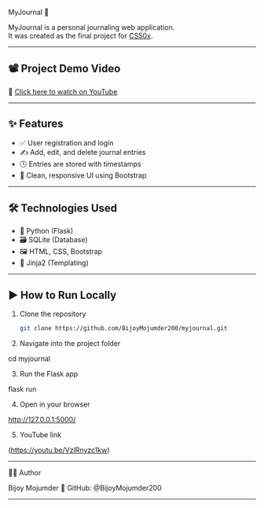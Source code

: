 MyJournal 📓  

MyJournal is a personal journaling web application.  
It was created as the final project for [CS50x](https://cs50.harvard.edu/x/2025/).  

---

## 📽 Project Demo Video  
🔗 [Click here to watch on YouTube](https://youtu.be/VzlRnyzc1kw)  

---

## ✨ Features  
- ✅ User registration and login  
- ✍ Add, edit, and delete journal entries  
- 🕓 Entries are stored with timestamps  
- 🎨 Clean, responsive UI using Bootstrap  

---

## 🛠 Technologies Used  
- 🐍 Python (Flask)  
- 🗃 SQLite (Database)  
- 🖼 HTML, CSS, Bootstrap  
- 🧩 Jinja2 (Templating)  

---

## ▶ How to Run Locally

1. Clone the repository
   ```bash
   git clone https://github.com/BijoyMojumder200/myjournal.git

2. Navigate into the project folder

cd myjournal


3. Run the Flask app

flask run


4. Open in your browser

http://127.0.0.1:5000/

5. YouTube link

(https://youtu.be/VzlRnyzc1kw)


---

🙋‍♂ Author

Bijoy Mojumder
🔗 GitHub: @BijoyMojumder200

---
